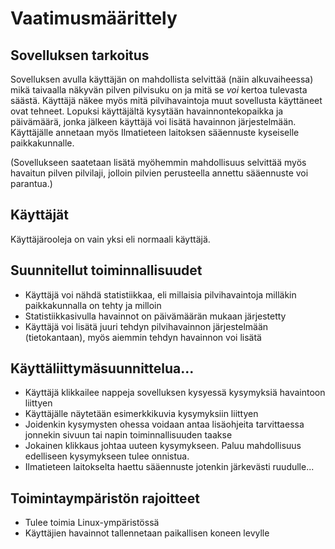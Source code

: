 # Vaatimusmäärittely

## Sovelluksen tarkoitus

Sovelluksen avulla käyttäjän on mahdollista selvittää (näin alkuvaiheessa) mikä taivaalla näkyvän pilven pilvisuku on ja
mitä se *voi* kertoa tulevasta säästä. Käyttäjä näkee myös mitä pilvihavaintoja muut sovellusta käyttäneet ovat tehneet. Lopuksi käyttäjältä kysytään havainnontekopaikka ja päivämäärä, jonka jälkeen käyttäjä voi lisätä havainnon järjestelmään. Käyttäjälle annetaan myös Ilmatieteen laitoksen sääennuste kyseiselle paikkakunnalle.

(Sovellukseen saatetaan lisätä myöhemmin mahdollisuus selvittää myös havaitun pilven pilvilaji, jolloin pilvien perusteella annettu sääennuste voi parantua.)
## Käyttäjät
Käyttäjärooleja on vain yksi eli normaali käyttäjä.

## Suunnitellut toiminnallisuudet
- Käyttäjä voi nähdä statistiikkaa, eli millaisia pilvihavaintoja milläkin paikkakunnalla on tehty ja milloin
- Statistiikkasivulla havainnot on päivämäärän mukaan järjestetty
- Käyttäjä voi lisätä juuri tehdyn pilvihavainnon järjestelmään (tietokantaan), myös aiemmin tehdyn havainnon voi lisätä

## Käyttäliittymäsuunnittelua...
- Käyttäjä klikkailee nappeja sovelluksen kysyessä kysymyksiä havaintoon liittyen
- Käyttäjälle näytetään esimerkkikuvia kysymyksiin liittyen
- Joidenkin kysymysten ohessa voidaan antaa lisäohjeita tarvittaessa jonnekin sivuun tai napin toiminnallisuuden taakse 
- Jokainen klikkaus johtaa uuteen kysymykseen. Paluu mahdollisuus edelliseen kysymykseen tulee onnistua.
- Ilmatieteen laitokselta haettu sääennuste jotenkin järkevästi ruudulle...

## Toimintaympäristön rajoitteet
- Tulee toimia Linux-ympäristössä
- Käyttäjien havainnot tallennetaan paikallisen koneen levylle


